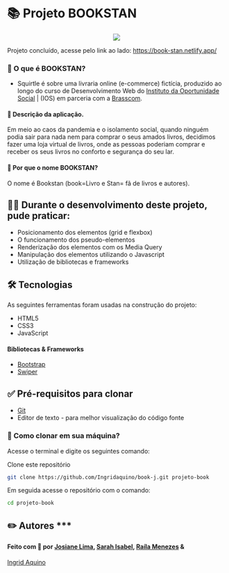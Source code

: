 # 📚 Projeto BOOKSTAN

<p align="center">
  <img src="./gif/book.gif" />
</p>

Projeto concluído, acesse pelo link ao lado: https://book-stan.netlify.app/



### 🐚  O que é BOOKSTAN?
- Squirtle é sobre uma livraria online (e-commerce) fictícia, produzido ao longo do curso de
Desenvolvimento Web do [Instituto da Oportunidade Social](https://ios.org.br/) | (IOS) em parceria com a [Brasscom](https://brasscom.org.br/).



#### 📝 Descrição da aplicação.
 
Em meio ao caos da pandemia e o isolamento social, quando ninguém podia sair para nada nem para comprar o seus amados livros, decidimos fazer uma loja virtual de livros, onde as pessoas poderiam comprar e receber os seus livros no conforto e segurança do seu lar.


#### 📖 Por que o nome BOOKSTAN?

O nome é Bookstan (book=Livro e Stan= fã de livros e autores).



## 👩‍💻 Durante o desenvolvimento deste projeto, pude praticar:

- Posicionamento dos elementos (grid e flexbox)
- O funcionamento dos pseudo-elementos
- Renderização dos elementos com os Media Query
- Manipulação dos elementos utilizando o Javascript
- Utilização de bibliotecas e frameworks

## 🛠 Tecnologias

As seguintes ferramentas foram usadas na construção do projeto:

- HTML5
- CSS3
- JavaScript

#### Bibliotecas & Frameworks

- [Bootstrap](https://getbootstrap.com/)
- [Swiper](https://swiperjs.com/)



## ✅ Pré-requisitos para clonar

- [Git](https://git-scm.com)
- Editor de texto - para melhor visualização do código fonte




### 🔁 Como clonar em sua máquina?
Acesse o terminal e digite os seguintes comando:

Clone este repositório
```bash
git clone https://github.com/Ingridaquino/book-j.git projeto-book
```

Em seguida acesse o repositório com o comando:
```bash
cd projeto-book
```


## ✏️ Autores *** 

#### Feito com 💚 por [Josiane Lima](https://github.com/josianelima02), [Sarah Isabel](https://github.com/saaahisa), [Raíla Menezes](https://github.com/railamenezes) &
[Ingrid Aquino](https://www.linkedin.com/in/ingrid-aquino-88a8b9147/)




